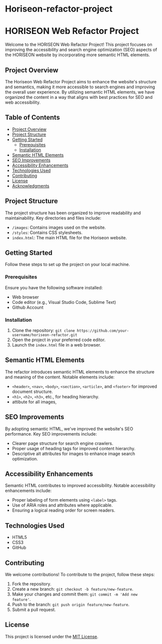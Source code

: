 # Horiseon-refactor-project

# HORISEON Web Refactor Project

Welcome to the HORISEON Web Refactor Project! This project focuses on improving the accessibility and search engine optimization (SEO) aspects of the HORISEON website by incorporating more semantic HTML elements.

## Project Overview

The Horiseon Web Refactor Project aims to enhance the website's structure and semantics, making it more accessible to search engines and improving the overall user experience. By utilizing semantic HTML elements, we have organized the content in a way that aligns with best practices for SEO and web accessibility.

## Table of Contents

- [Project Overview](#project-overview)
- [Project Structure](#project-structure)
- [Getting Started](#getting-started)
  - [Prerequisites](#prerequisites)
  - [Installation](#installation)
- [Semantic HTML Elements](#semantic-html-elements)
- [SEO Improvements](#seo-improvements)
- [Accessibility Enhancements](#accessibility-enhancements)
- [Technologies Used](#technologies-used)
- [Contributing](#contributing)
- [License](#license)
- [Acknowledgments](#acknowledgments)

## Project Structure

The project structure has been organized to improve readability and maintainability. Key directories and files include:

- `/images`: Contains images used on the website.
- `/styles`: Contains CSS stylesheets.
- `index.html`: The main HTML file for the Horiseon website.

## Getting Started

Follow these steps to set up the project on your local machine.

### Prerequisites

Ensure you have the following software installed:

- Web browser
- Code editor (e.g., Visual Studio Code, Sublime Text)
- Github Account

### Installation

1. Clone the repository: `git clone https://github.com/your-username/horiseon-refactor.git`
2. Open the project in your preferred code editor.
3. Launch the `index.html` file in a web browser.

## Semantic HTML Elements

The refactor introduces semantic HTML elements to enhance the structure and meaning of the content. Notable elements include:

- `<header>`, `<nav>`, `<body>`, `<section>`, `<article>`, and `<footer>` for improved document structure.
- `<h1>`, `<h2>`, `<h3>`, etc., for heading hierarchy.
- <alt>  attibute for all images,

## SEO Improvements

By adopting semantic HTML, we've improved the website's SEO performance. Key SEO improvements include:

- Clearer page structure for search engine crawlers.
- Proper usage of heading tags for improved content hierarchy.
- Descriptive alt attributes for images to enhance image search optimization.

## Accessibility Enhancements

Semantic HTML contributes to improved accessibility. Notable accessibility enhancements include:

- Proper labeling of form elements using `<label>` tags.
- Use of ARIA roles and attributes where applicable.
- Ensuring a logical reading order for screen readers.

## Technologies Used

- HTML5
- CSS3
- GitHub

## Contributing

We welcome contributions! To contribute to the project, follow these steps:

1. Fork the repository.
2. Create a new branch: `git checkout -b feature/new-feature`.
3. Make your changes and commit them: `git commit -m 'Add new feature'`.
4. Push to the branch: `git push origin feature/new-feature`.
5. Submit a pull request.

## License

This project is licensed under the [MIT License](LICENSE).

